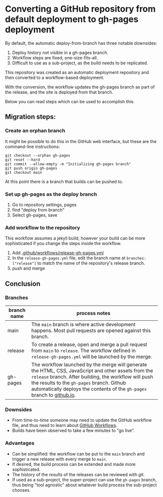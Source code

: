 # Converting a GitHub repository from default deployment to gh-pages deployment

By default, the automatic deploy-from-branch has three notable downsides:

1. Deploy history not visible in a gh-pages branch.
2. Workflow steps are fixed, one-size-fits-all.
3. Difficult to use as a sub-project, as the build needs to be replicated.

This repository was created as an automatic deployment repository and then converted to a workflow-based deployment.

With the conversion, the workflow updates the gh-pages branch as part of the release, and the site is deployed from that branch.

Below you can read steps which can be used to accomplish this.

## Migration steps:

### Create an orphan branch

It might be possible to do this in the GitHub web interface,
but these are the command-line instructions:

```
git checkout --orphan gh-pages
git reset --hard
git commit --allow-empty -m "Initializing gh-pages branch"
git push origin gh-pages
git checkout main
```

At this point there is a branch that builds can be pushed to.

### Set up gh-pages as the deploy branch

1. Go to repository settings, pages
2. find "deploy from branch"
3. Select gh-pages, save

### Add workflow to the repository

This workflow assumes a jekyll build, however your build can be more sophisticated if you change the steps inside the workflow.

1. Add [.github/workflows/release-gh-pages.yml](.github/workflows/release-gh-pages.yml)
2. In the `release-gh-pages.yml` file, edit the branch name at `branches: ["release"]` to match the name of the repository's release branch.
3. push and merge

## Conclusion

### Branches

branch name | process notes
-----|-----
main | The `main` branch is where active development happens. Most pull requests are opened against this branch.
release | To create a release, open and merge a pull request from `main` to `release`. The workflow defined in `release-gh-pages.yml` will be launched by the merge.
gh-pages | The workflow launched by the merge will generate the HTML, CSS, JavaScript and other assets from the `release` branch. After building, the workflow will push the results to the `gh-pages` branch.  Github automatically deploys the contents of the `gh-pages` branch to [github.io](https://ericherman.github.io/test-deploy-migration-branch-to-workflow/).

### Downsides

* From time-to-time someone may need to update the GitHub workflow file, and thus need to learn about [GitHub Workflows](https://docs.github.com/en/actions/using-workflows).
* Builds have been observed to take a few minutes to "go live".

### Advantages

* Can be simplified: the workflow can be put to the `main` branch and trigger a new release with every merge to `main`.
* If desired, the build process can be extended and made more sophisticated.
* The history of the _results_ of the releases can be reviewed with git.
* If used as a sub-project, the super-project can use the `gh-pages` branch, thus being "tool agnostic" about whatever build process the sub-project chooses.
